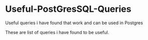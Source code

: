 # Useful-PostGresSQL-Queries
Useful queries i have found that work and can be used in Postgres


These are list of queries i have found to be useful. 

